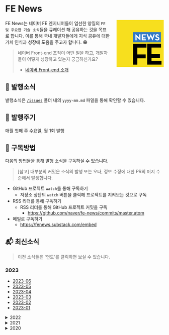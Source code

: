 # FE News

<img src="./assets/logo.svg" width="150" align="right" style="margin:0 0 0 20px">

FE News는 네이버 FE 엔지니어들이 엄선한 양질의 `FE 및 주요한 기술 소식`들을 큐레이션 해 공유하는 것을 목표로 합니다.
이를 통해 국내 개발자들에게 지식 공유에 대한 가치 인식과 성장에 도움을 주고자 합니다. :grin:

> 네이버 Front-end 조직이 어떤 일을 하고, 개발자들이 어떻게 성장하고 있는지 궁금하신가요?<br>
>
> - [네이버 Front-end 소개](../../tree/fe-org)

## 🚩 발행소식

발행소식은 [`/issues`](/issues) 폴더 내의 `yyyy-mm.md` 파일을 통해 확인할 수 있습니다.

## 📆 발행주기

매월 첫째 주 수요일, 월 1회 발행

## 🔔 구독방법

다음의 방법들을 통해 발행 소식을 구독하실 수 있습니다.

> [참고] 대부분의 커밋은 소식의 발행 또는 오타, 정보 수정에 대한 PR의 머지 수준에서 발생합니다.

- GitHub 프로젝트 `watch`를 통해 구독하기
  - 저장소 상단의 `watch` 버튼을 클릭해 프로젝트를 지켜보는 것으로 구독
- RSS 리더를 통해 구독하기
  - RSS 리더를 통해 GitHub 프로젝트 커밋을 구독
    - https://github.com/naver/fe-news/commits/master.atom
- 메일로 구독하기
  - https://fenews.substack.com/embed

## 📬 최신소식

> 이전 소식들은 '연도'를 클릭하면 보실 수 있습니다.

### 2023

- [2023-06](/issues/2023-06.md)
- [2023-05](/issues/2023-05.md)
- [2023-04](/issues/2023-04.md)
- [2023-03](/issues/2023-03.md)
- [2023-02](/issues/2023-02.md)
- [2023-01](/issues/2023-01.md)

<details>
  <summary>2022</summary>

- [2022-12](/issues/2022-12.md)
- [2022-11](/issues/2022-11.md)
- [2022-10](/issues/2022-10.md)
- [2022-09](/issues/2022-09.md)
- [2022-08](/issues/2022-08.md)
- [2022-07](/issues/2022-07.md)
- [2022-06](/issues/2022-06.md)
- [2022-05](/issues/2022-05.md)
- [2022-04](/issues/2022-04.md)
- [2022-03](/issues/2022-03.md)
- [2022-02](/issues/2022-02.md)
- [2022-01](/issues/2022-01.md)

</details>

<details>
  <summary>2021</summary>

- [2021-12](/issues/2021-12.md)
- [2021-11](/issues/2021-11.md)
- [2021-10](/issues/2021-10.md)
- [2021-09](/issues/2021-09.md)
- [2021-08](/issues/2021-08.md)
- [2021-07](/issues/2021-07.md)
- [2021-06](/issues/2021-06.md)
- [2021-05](/issues/2021-05.md)
- [2021-04](/issues/2021-04.md)
- [2021-03](/issues/2021-03.md)
- [2021-02](/issues/2021-02.md)
- [2021-01](/issues/2021-01.md)
</details>
<details>
  <summary>2020</summary>

- [2020-12](/issues/2020-12.md)
- [2020-11](/issues/2020-11.md)
- [2020-10](/issues/2020-10.md)
- [2020-09](/issues/2020-09.md)
- [2020-08](/issues/2020-08.md)
- [2020-07](/issues/2020-07.md)
- [2020-06](/issues/2020-06.md)
- [2020-05](/issues/2020-05.md)
- [2020-04](/issues/2020-04.md)
- [2020-03](/issues/2020-03.md)
- [2020-02](/issues/2020-02.md)
</details>
